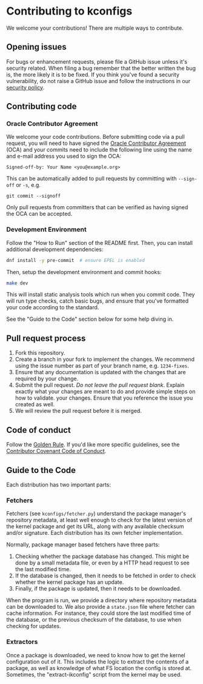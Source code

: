 # Contributing to kconfigs

We welcome your contributions! There are multiple ways to contribute.

## Opening issues

For bugs or enhancement requests, please file a GitHub issue unless it's
security related. When filing a bug remember that the better written the bug is,
the more likely it is to be fixed. If you think you've found a security
vulnerability, do not raise a GitHub issue and follow the instructions in our
[security policy](./SECURITY.md).

## Contributing code

### Oracle Contributor Agreement

We welcome your code contributions. Before submitting code via a pull request,
you will need to have signed the [Oracle Contributor Agreement][OCA] (OCA) and
your commits need to include the following line using the name and e-mail
address you used to sign the OCA:

```text
Signed-off-by: Your Name <you@example.org>
```

This can be automatically added to pull requests by committing with `--sign-off`
or `-s`, e.g.

```text
git commit --signoff
```

Only pull requests from committers that can be verified as having signed the OCA
can be accepted.

### Development Environment

Follow the "How to Run" section of the README first. Then, you can install
additional development dependencies:

```sh
dnf install -y pre-commit  # ensure EPEL is enabled
```

Then, setup the development environment and commit hooks:

```sh
make dev
```

This will install static analysis tools which run when you commit code. They
will run type checks, catch basic bugs, and ensure that you've formatted your
code according to the standard.

See the "Guide to the Code" section below for some help diving in.

## Pull request process

1. Fork this repository.
1. Create a branch in your fork to implement the changes. We recommend using
   the issue number as part of your branch name, e.g. `1234-fixes`.
1. Ensure that any documentation is updated with the changes that are required
   by your change.
1. Submit the pull request. *Do not leave the pull request blank*. Explain exactly
   what your changes are meant to do and provide simple steps on how to validate.
   your changes. Ensure that you reference the issue you created as well.
1. We will review the pull request before it is merged.

## Code of conduct

Follow the [Golden Rule](https://en.wikipedia.org/wiki/Golden_Rule). If you'd
like more specific guidelines, see the [Contributor Covenant Code of Conduct][COC].

[OCA]: https://oca.opensource.oracle.com
[COC]: https://www.contributor-covenant.org/version/1/4/code-of-conduct/

## Guide to the Code

Each distribution has two important parts:

### Fetchers

Fetchers (see `kconfigs/fetcher.py`) understand the package manager's repository
metadata, at least well enough to check for the latest version of the kernel
package and get its URL, along with any available checksum and/or signature.
Each distribution has its own fetcher implementation.

Normally, package manager based fetchers have three parts:

1. Checking whether the package database has changed. This might be done by a
   small metadata file, or even by a HTTP head request to see the last modified
   time.
2. If the database is changed, then it needs to be fetched in order to check
   whether the kernel package has an update.
3. Finally, if the package is updated, then it needs to be downloaded.

When the program is run, we provide a directory where repository metadata can be
downloaded to. We also provide a `state.json` file where fetcher can cache
information. For instance, they could store the last modified time of the
database, or the previous checksum of the database, to use when checking for
updates.

### Extractors

Once a package is downloaded, we need to know how to get the kernel
configuration out of it. This includes the logic to extract the contents of a
package, as well as knowledge of what FS location the config is stored at.
Sometimes, the "extract-ikconfig" script from the kernel may be used.

